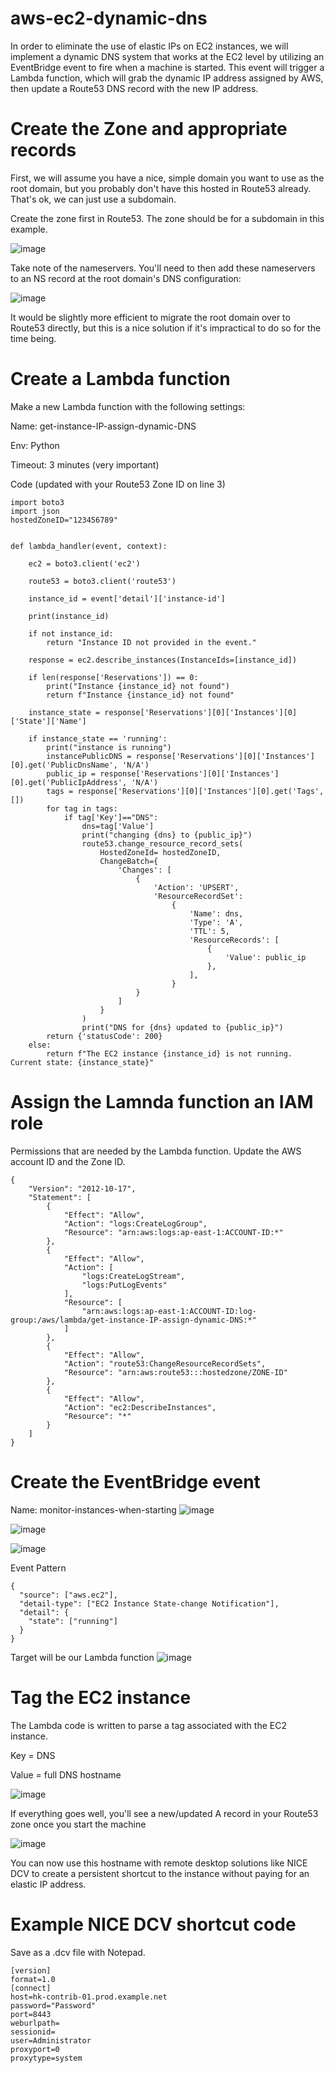 # aws-ec2-dynamic-dns

In order to eliminate the use of elastic IPs on EC2 instances, we will implement a dynamic DNS system that works at the EC2 level by utilizing an EventBridge event to fire when a machine is started. This event will trigger a Lambda function, which will grab the dynamic IP address assigned by AWS, then update a Route53 DNS record with the new IP address. 

# Create the Zone and appropriate records

First, we will assume you have a nice, simple domain you want to use as the root domain, but you probably don't have this hosted in Route53 already. That's ok, we can just use a subdomain. 

Create the zone first in Route53. The zone should be for a subdomain in this example. 

![image](https://github.com/githubarooski/aws-ec2-dynamic-dns/assets/62593128/fbf43572-b430-448d-a68c-63feef4eb2f8)

Take note of the nameservers. You'll need to then add these nameservers to an NS record at the root domain's DNS configuration:

![image](https://github.com/githubarooski/aws-ec2-dynamic-dns/assets/62593128/e0d7d22d-171d-46c5-be27-9d833a36a086)

It would be slightly more efficient to migrate the root domain over to Route53 directly, but this is a nice solution if it's impractical to do so for the time being. 

# Create a Lambda function
Make a new Lambda function with the following settings:

Name: get-instance-IP-assign-dynamic-DNS

Env: Python

Timeout: 3 minutes (very important)

Code (updated with your Route53 Zone ID on line 3)
```
import boto3
import json 
hostedZoneID="123456789"


def lambda_handler(event, context):
    
    ec2 = boto3.client('ec2')

    route53 = boto3.client('route53')
    
    instance_id = event['detail']['instance-id']

    print(instance_id)

    if not instance_id:
        return "Instance ID not provided in the event."

    response = ec2.describe_instances(InstanceIds=[instance_id])

    if len(response['Reservations']) == 0:
        print("Instance {instance_id} not found")
        return f"Instance {instance_id} not found"
    
    instance_state = response['Reservations'][0]['Instances'][0]['State']['Name']
    
    if instance_state == 'running':
        print("instance is running")
        instancePublicDNS = response['Reservations'][0]['Instances'][0].get('PublicDnsName', 'N/A')
        public_ip = response['Reservations'][0]['Instances'][0].get('PublicIpAddress', 'N/A')
        tags = response['Reservations'][0]['Instances'][0].get('Tags', [])
        for tag in tags:
            if tag['Key']=="DNS":
                dns=tag['Value']
                print("changing {dns} to {public_ip}")
                route53.change_resource_record_sets(
                    HostedZoneId= hostedZoneID,
                    ChangeBatch={
                        'Changes': [
                            {
                                'Action': 'UPSERT',
                                'ResourceRecordSet':
                                    {
                                        'Name': dns,
                                        'Type': 'A',
                                        'TTL': 5,
                                        'ResourceRecords': [
                                            {
                                                'Value': public_ip
                                            },
                                        ],
                                    }
                            }
                        ]
                    }
                )
                print("DNS for {dns} updated to {public_ip}") 
        return {'statusCode': 200}
    else:
        return f"The EC2 instance {instance_id} is not running. Current state: {instance_state}"
```

# Assign the Lamnda function an IAM role

Permissions that are needed by the Lambda function. Update the AWS account ID and the Zone ID.

```
{
    "Version": "2012-10-17",
    "Statement": [
        {
            "Effect": "Allow",
            "Action": "logs:CreateLogGroup",
            "Resource": "arn:aws:logs:ap-east-1:ACCOUNT-ID:*"
        },
        {
            "Effect": "Allow",
            "Action": [
                "logs:CreateLogStream",
                "logs:PutLogEvents"
            ],
            "Resource": [
                "arn:aws:logs:ap-east-1:ACCOUNT-ID:log-group:/aws/lambda/get-instance-IP-assign-dynamic-DNS:*"
            ]
        },
        {
            "Effect": "Allow",
            "Action": "route53:ChangeResourceRecordSets",
            "Resource": "arn:aws:route53:::hostedzone/ZONE-ID"
        },
        {
            "Effect": "Allow",
            "Action": "ec2:DescribeInstances",
            "Resource": "*"
        }
    ]
}
```



# Create the EventBridge event
Name: monitor-instances-when-starting
![image](https://github.com/githubarooski/aws-ec2-dynamic-dns/assets/62593128/7991575b-6fa4-43a5-bdcc-755574e975b8)

![image](https://github.com/githubarooski/aws-ec2-dynamic-dns/assets/62593128/5ae93115-04ff-4910-9786-cb75fbf42233)

![image](https://github.com/githubarooski/aws-ec2-dynamic-dns/assets/62593128/c95db0a1-edeb-423d-ad48-8956135a9412)

Event Pattern
```
{
  "source": ["aws.ec2"],
  "detail-type": ["EC2 Instance State-change Notification"],
  "detail": {
    "state": ["running"]
  }
}
```

Target will be our Lambda function
![image](https://github.com/githubarooski/aws-ec2-dynamic-dns/assets/62593128/3b9962b5-a42f-4730-bc78-620a2eac857a)

# Tag the EC2 instance

The Lambda code is written to parse a tag associated with the EC2 instance. 

Key = DNS

Value = full DNS hostname

![image](https://github.com/githubarooski/aws-ec2-dynamic-dns/assets/62593128/bfa6f0a1-43ca-4921-9d12-13b88a0a759f)


If everything goes well, you'll see a new/updated A record in your Route53 zone once you start the machine

![image](https://github.com/githubarooski/aws-ec2-dynamic-dns/assets/62593128/0f86b0e9-cf2d-4ee4-8acd-674d1d6b919a)

You can now use this hostname with remote desktop solutions like NICE DCV to create a persistent shortcut to the instance without paying for an elastic IP address. 

# Example NICE DCV shortcut code

Save as a .dcv file with Notepad.

```
[version]
format=1.0
[connect]
host=hk-contrib-01.prod.example.net
password="Password"
port=8443
weburlpath=
sessionid=
user=Administrator
proxyport=0
proxytype=system
```










